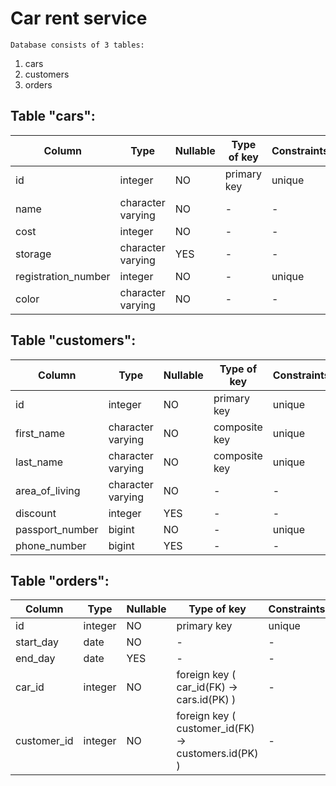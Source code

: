 Car rent service
================

	Database consists of 3 tables:
1. cars
2. customers
3. orders


Table "cars":
--------------

Column | Type | Nullable | Type of key | Constraints 
--- | --- | --- | --- | ---
id | integer |  NO | primary key | unique
name | character varying |  NO |  - |  -
cost | integer |  NO |  - |  -
storage | character varying |  YES |  - |  -
registration_number | integer | NO | - |  unique
color | character varying | NO | - |  -



Table "customers":
--------------

Column | Type | Nullable | Type of key | Constraints 
--- | --- | --- | --- | ---
id | integer |  NO |  primary key |  unique 
first_name | character varying |  NO |  composite key |  unique 
last_name | character varying |  NO |  composite key |  unique 
area_of_living | character varying |  NO |  - |  - 
discount | integer |  YES |  - |  - 
passport_number | bigint |  NO |  - |  unique 
phone_number | bigint |  YES |  - |  - 



Table "orders":
--------------

Column | Type | Nullable | Type of key | Constraints 
--- | --- | --- | --- | ---
id | integer |  NO |  primary key |  unique 
start_day | date |  NO |  - |  - 
end_day | date |  YES |  - |  - 
car_id | integer |  NO |  foreign key ( car_id(FK) -> cars.id(PK) ) |  - 
customer_id | integer | NO | foreign key ( customer_id(FK) -> customers.id(PK) ) |  - 

